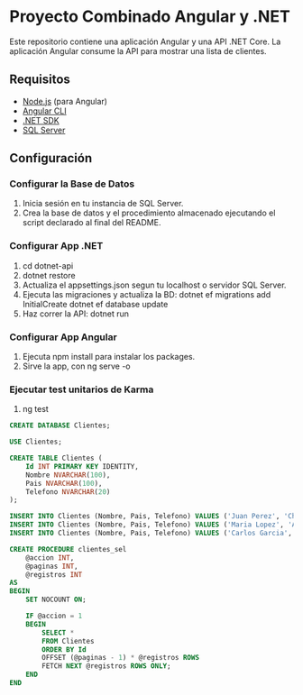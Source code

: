 # Proyecto Combinado Angular y .NET

Este repositorio contiene una aplicación Angular y una API .NET Core. La aplicación Angular consume la API para mostrar una lista de clientes.

## Requisitos

- [Node.js](https://nodejs.org/) (para Angular)
- [Angular CLI](https://cli.angular.io/)
- [.NET SDK](https://dotnet.microsoft.com/download)
- [SQL Server](https://www.microsoft.com/en-us/sql-server/sql-server-downloads)

## Configuración

### Configurar la Base de Datos

1. Inicia sesión en tu instancia de SQL Server.
2. Crea la base de datos y el procedimiento almacenado ejecutando el script declarado al final del README.


### Configurar App .NET 
1. cd dotnet-api
2. dotnet restore
3. Actualiza el appsettings.json segun tu localhost o servidor SQL Server.
4. Ejecuta las migraciones y actualiza la BD: 
dotnet ef migrations add InitialCreate
dotnet ef database update
5. Haz correr la API: dotnet run

### Configurar App Angular

1. Ejecuta npm install para instalar los packages.
2. Sirve la app, con ng serve -o

### Ejecutar test unitarios de Karma

1. ng test 

```sql
CREATE DATABASE Clientes;

USE Clientes;

CREATE TABLE Clientes (
    Id INT PRIMARY KEY IDENTITY,
    Nombre NVARCHAR(100),
    Pais NVARCHAR(100),
    Telefono NVARCHAR(20)
);

INSERT INTO Clientes (Nombre, Pais, Telefono) VALUES ('Juan Perez', 'Chile', '56912345678');
INSERT INTO Clientes (Nombre, Pais, Telefono) VALUES ('Maria Lopez', 'Argentina', '54112345678');
INSERT INTO Clientes (Nombre, Pais, Telefono) VALUES ('Carlos Garcia', 'Peru', '51987654321');

CREATE PROCEDURE clientes_sel
    @accion INT,
    @paginas INT,
    @registros INT
AS
BEGIN
    SET NOCOUNT ON;

    IF @accion = 1
    BEGIN
        SELECT *
        FROM Clientes
        ORDER BY Id
        OFFSET (@paginas - 1) * @registros ROWS
        FETCH NEXT @registros ROWS ONLY;
    END
END



